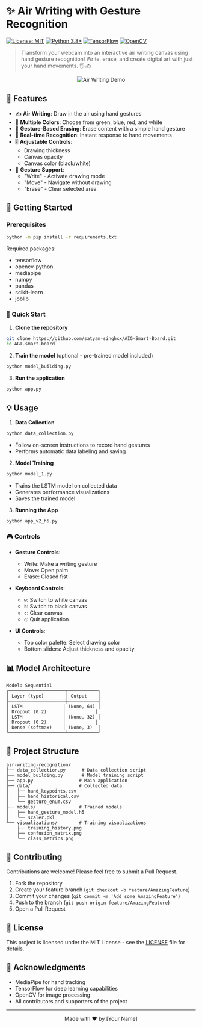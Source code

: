 # ✨ Air Writing with Gesture Recognition

[![License: MIT](https://img.shields.io/badge/License-MIT-yellow.svg)](https://opensource.org/licenses/MIT)
[![Python 3.8+](https://img.shields.io/badge/python-3.8+-blue.svg)](https://www.python.org/downloads/)
[![TensorFlow](https://img.shields.io/badge/TensorFlow-2.0+-orange.svg)](https://www.tensorflow.org/)
[![OpenCV](https://img.shields.io/badge/OpenCV-4.0+-green.svg)](https://opencv.org/)

> Transform your webcam into an interactive air writing canvas using hand gesture recognition! Write, erase, and create digital art with just your hand movements. 🖐️✍️

<p align="center">
  <img src="/api/placeholder/800/400" alt="Air Writing Demo">
</p>

## 🌟 Features

- ✍️ **Air Writing**: Draw in the air using hand gestures
- 🎨 **Multiple Colors**: Choose from green, blue, red, and white
- 🧹 **Gesture-Based Erasing**: Erase content with a simple hand gesture
- 🎯 **Real-time Recognition**: Instant response to hand movements
- 🎚️ **Adjustable Controls**: 
  - Drawing thickness
  - Canvas opacity
  - Canvas color (black/white)
- 💪 **Gesture Support**:
  - "Write" - Activate drawing mode
  - "Move" - Navigate without drawing
  - "Erase" - Clear selected area

## 🚀 Getting Started

### Prerequisites

```bash
python -m pip install -r requirements.txt
```

Required packages:
- tensorflow
- opencv-python
- mediapipe
- numpy
- pandas
- scikit-learn
- joblib

### 🎯 Quick Start

1. **Clone the repository**
```bash
git clone https://github.com/satyam-singhxx/AIG-Smart-Board.git
cd AGI-smart-board
```

2. **Train the model** (optional - pre-trained model included)
```bash
python model_building.py
```

3. **Run the application**
```bash
python app.py
```

## 💡 Usage

1. **Data Collection**
```bash
python data_collection.py
```
- Follow on-screen instructions to record hand gestures
- Performs automatic data labeling and saving

2. **Model Training**
```bash
python model_1.py
```
- Trains the LSTM model on collected data
- Generates performance visualizations
- Saves the trained model

3. **Running the App**
```bash
python app_v2_h5.py
```

### 🎮 Controls

- **Gesture Controls**:
  - Write: Make a writing gesture
  - Move: Open palm
  - Erase: Closed fist

- **Keyboard Controls**:
  - `w`: Switch to white canvas
  - `b`: Switch to black canvas
  - `c`: Clear canvas
  - `q`: Quit application

- **UI Controls**:
  - Top color palette: Select drawing color
  - Bottom sliders: Adjust thickness and opacity

## 📊 Model Architecture

```
Model: Sequential
┌─────────────────────┬───────────┐
│ Layer (type)        │ Output    │
├─────────────────────┼───────────┤
│ LSTM               │ (None, 64) │
│ Dropout (0.2)      │           │
│ LSTM               │ (None, 32) │
│ Dropout (0.2)      │           │
│ Dense (softmax)    │ (None, 3)  │
└─────────────────────┴───────────┘
```

## 📁 Project Structure

```
air-writing-recognition/
├── data_collection.py      # Data collection script
├── model_building.py       # Model training script
├── app.py                 # Main application
├── data/                  # Collected data
│   ├── hand_keypoints.csv
│   ├── hand_historical.csv
│   └── gesture_enum.csv
├── models/                # Trained models
│   ├── hand_gesture_model.h5
│   └── scaler.pkl
└── visualizations/        # Training visualizations
    ├── training_history.png
    ├── confusion_matrix.png
    └── class_metrics.png
```

## 🤝 Contributing

Contributions are welcome! Please feel free to submit a Pull Request.

1. Fork the repository
2. Create your feature branch (`git checkout -b feature/AmazingFeature`)
3. Commit your changes (`git commit -m 'Add some AmazingFeature'`)
4. Push to the branch (`git push origin feature/AmazingFeature`)
5. Open a Pull Request

## 📝 License

This project is licensed under the MIT License - see the [LICENSE](LICENSE) file for details.

## 🙏 Acknowledgments

- MediaPipe for hand tracking
- TensorFlow for deep learning capabilities
- OpenCV for image processing
- All contributors and supporters of the project

---

<p align="center">
  Made with ❤️ by [Your Name]
</p>
